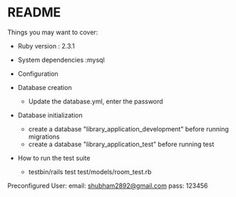 # README

Things you may want to cover:

* Ruby version : 2.3.1

* System dependencies :mysql

* Configuration

* Database creation
    - Update the database.yml, enter the password 
    
* Database initialization
    - create a database "library_application_development" before running migrations
    - create a database "library_application_test" before running test

* How to run the test suite
    - testbin/rails test test/models/room_test.rb


Preconfigured User:
email: shubham2892@gmail.com
pass: 123456